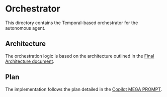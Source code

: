 # Orchestrator

This directory contains the Temporal-based orchestrator for the autonomous agent.

## Architecture

The orchestration logic is based on the architecture outlined in the [Final Architecture document](../../planning/final_architecture.md).

## Plan

The implementation follows the plan detailed in the [Copilot MEGA PROMPT](https://gist.github.com/...).